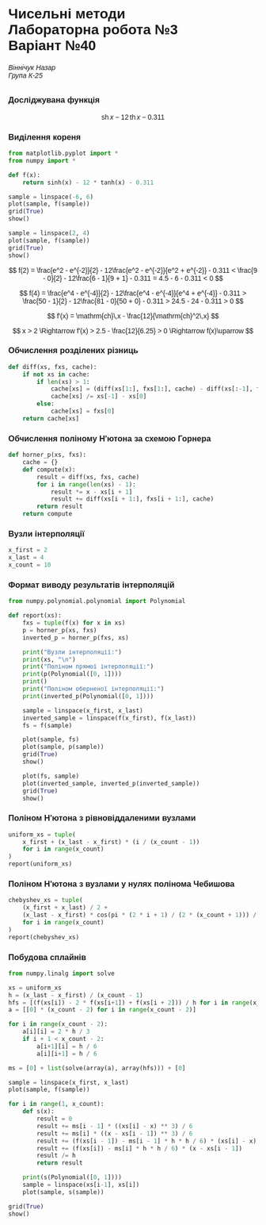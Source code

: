 # Чисельні методи <br> Лабораторна робота №3 <br> Варіант №40
###### Віннічук Назар <br> Група К-25

### Досліджувана функція

$$ \mathrm{sh}\,x - 12\,\mathrm{th}\,x - 0.311 $$

### Виділення кореня

```python
from matplotlib.pyplot import *
from numpy import *

def f(x):
    return sinh(x) - 12 * tanh(x) - 0.311

sample = linspace(-6, 6)
plot(sample, f(sample))
grid(True)
show()

sample = linspace(2, 4)
plot(sample, f(sample))
grid(True)
show()
```

$$
f(2) = \frac{e^2 - e^{-2}}{2} - 12\frac{e^2 - e^{-2}}{e^2 + e^{-2}} - 0.311 <
\frac{9 - 0}{2} - 12\frac{6 - 1}{9 + 1} - 0.311 = 4.5 - 6 - 0.311 < 0
$$

$$
f(4) = \frac{e^4 - e^{-4}}{2} - 12\frac{e^4 - e^{-4}}{e^4 + e^{-4}} - 0.311 >
\frac{50 - 1}{2} - 12\frac{81 - 0}{50 + 0} - 0.311 > 24.5 - 24 - 0.311 > 0
$$

$$ f'(x) = \mathrm{ch}\,x - \frac{12}{\mathrm{ch}^2\,x} $$

$$ x > 2 \Rightarrow f'(x) > 2.5 - \frac{12}{6.25} > 0 \Rightarrow f(x)\uparrow $$

### Обчислення розділених різниць

```python
def diff(xs, fxs, cache):
    if not xs in cache:
        if len(xs) > 1:
            cache[xs] = (diff(xs[1:], fxs[1:], cache) - diff(xs[:-1], fxs[:-1], cache))
            cache[xs] /= xs[-1] - xs[0]
        else:
            cache[xs] = fxs[0]
    return cache[xs]
```

### Обчислення поліному Н'ютона за схемою Горнера

```python
def horner_p(xs, fxs):
    cache = {}
    def compute(x):
        result = diff(xs, fxs, cache)
        for i in range(len(xs) - 1):
            result *= x - xs[i + 1]
            result += diff(xs[i + 1:], fxs[i + 1:], cache)
        return result
    return compute
```

### Вузли інтерполяції

```python
x_first = 2
x_last = 4
x_count = 10
```

### Формат виводу результатів інтерполяцій

```python
from numpy.polynomial.polynomial import Polynomial

def report(xs):
    fxs = tuple(f(x) for x in xs)
    p = horner_p(xs, fxs)
    inverted_p = horner_p(fxs, xs)

    print("Вузли інтерполяції:")
    print(xs, "\n")
    print("Поліном прямої інтерполяції:")
    print(p(Polynomial([0, 1])))
    print()
    print("Поліном оберненої інтерполяції:")
    print(inverted_p(Polynomial([0, 1])))

    sample = linspace(x_first, x_last)
    inverted_sample = linspace(f(x_first), f(x_last))
    fs = f(sample)

    plot(sample, fs)
    plot(sample, p(sample))
    grid(True)
    show()

    plot(fs, sample)
    plot(inverted_sample, inverted_p(inverted_sample))
    grid(True)
    show()
```


### Поліном Н'ютона з рівновіддаленими вузлами

```python
uniform_xs = tuple(
    x_first + (x_last - x_first) * (i / (x_count - 1))
    for i in range(x_count)
)
report(uniform_xs)
```

### Поліном Н'ютона з вузлами у нулях полінома Чебишова

```python
chebyshev_xs = tuple(
    (x_first + x_last) / 2 +
    (x_last - x_first) * cos(pi * (2 * i + 1) / (2 * (x_count + 1))) / 2
    for i in range(x_count)
)
report(chebyshev_xs)
```

### Побудова сплайнів

```python
from numpy.linalg import solve

xs = uniform_xs
h = (x_last - x_first) / (x_count - 1)
hfs = [(f(xs[i]) - 2 * f(xs[i+1]) + f(xs[i + 2])) / h for i in range(x_count - 2)]
a = [[0] * (x_count - 2) for i in range(x_count - 2)]

for i in range(x_count - 2):
    a[i][i] = 2 * h / 3
    if i + 1 < x_count - 2:
        a[i+1][i] = h / 6
        a[i][i+1] = h / 6

ms = [0] + list(solve(array(a), array(hfs))) + [0]

sample = linspace(x_first, x_last)
plot(sample, f(sample))

for i in range(1, x_count):
    def s(x):
        result = 0
        result += ms[i - 1] * ((xs[i] - x) ** 3) / 6
        result += ms[i] * ((x - xs[i - 1]) ** 3) / 6
        result += (f(xs[i - 1]) - ms[i - 1] * h * h / 6) * (xs[i] - x)
        result += (f(xs[i]) - ms[i] * h * h / 6) * (x - xs[i - 1])
        result /= h
        return result

    print(s(Polynomial([0, 1])))
    sample = linspace(xs[i-1], xs[i])
    plot(sample, s(sample))

grid(True)
show()
```


<style>
    body {
        font-family: sans-serif;
    }
    .MathJax * {
        color: inherit !important;
    }
</style>
